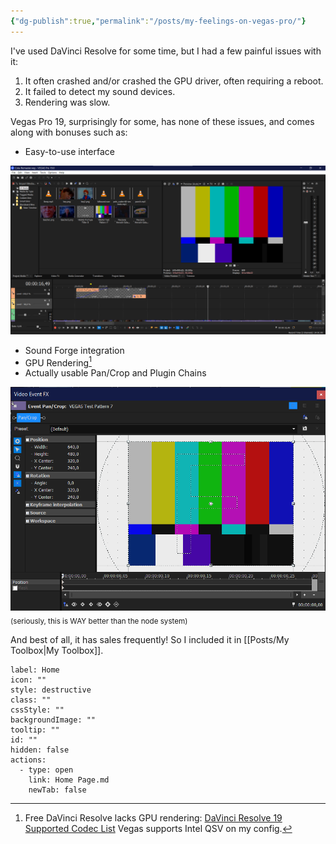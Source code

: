 ```yaml
---
{"dg-publish":true,"permalink":"/posts/my-feelings-on-vegas-pro/"}
---
```


I've used DaVinci Resolve for some time, but I had a few painful issues with it:
1. It often crashed and/or crashed the GPU driver, often requiring a reboot.
2. It failed to detect my sound devices.
3. Rendering was slow.

Vegas Pro 19, surprisingly for some, has none of these issues, and comes along with bonuses such as:
- Easy-to-use interface

![vegas-interface.png](/img/user/Attachments/vegas-interface.png)
- Sound Forge integration
- GPU Rendering[^1]
- Actually usable Pan/Crop and Plugin Chains

![vegas-pancrop.png](/img/user/Attachments/vegas-pancrop.png)
<sub>(seriously, this is WAY better than the node system)</sub>

And best of all, it has sales frequently! So I included it in [[Posts/My Toolbox\|My Toolbox]].

```meta-bind-button
label: Home
icon: ""
style: destructive
class: ""
cssStyle: ""
backgroundImage: ""
tooltip: ""
id: ""
hidden: false
actions:
  - type: open
    link: Home Page.md
    newTab: false

```

[^1]: Free DaVinci Resolve lacks GPU rendering: [DaVinci Resolve 19 Supported Codec List](https://documents.blackmagicdesign.com/SupportNotes/DaVinci_Resolve_19_Supported_Codec_List.pdf)
	Vegas supports Intel QSV on my config.
